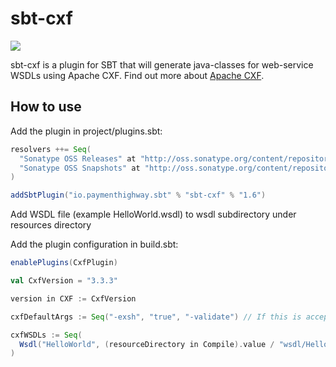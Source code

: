 sbt-cxf
=======

[![][Build Status img]][Build Status]

sbt-cxf is a plugin for SBT that will generate java-classes for web-service WSDLs using Apache CXF. Find out more about [Apache CXF](http://cxf.apache.org/).

## How to use

Add the plugin in project/plugins.sbt:
```scala
resolvers ++= Seq(
  "Sonatype OSS Releases" at "http://oss.sonatype.org/content/repositories/releases/",
  "Sonatype OSS Snapshots" at "http://oss.sonatype.org/content/repositories/snapshots/"
)

addSbtPlugin("io.paymenthighway.sbt" % "sbt-cxf" % "1.6")
```

Add WSDL file (example HelloWorld.wsdl) to wsdl subdirectory under resources directory

Add the plugin configuration in build.sbt:
```scala
enablePlugins(CxfPlugin)

val CxfVersion = "3.3.3"

version in CXF := CxfVersion

cxfDefaultArgs := Seq("-exsh", "true", "-validate") // If this is acceptable, this can be omitted

cxfWSDLs := Seq(
  Wsdl("HelloWorld", (resourceDirectory in Compile).value / "wsdl/HelloWorld.wsdl", Nil)
)
```

[Build Status]:https://travis-ci.org/PaymentHighway/sbt-cxf
[Build Status img]:https://travis-ci.org/PaymentHighway/sbt-cxf.svg?branch=master
